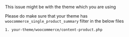 This issue might be with the theme which you are using

Please do make sure that your theme has `woocommerce_single_product_summary` filter in the below files

```
1. your-theme/woocommerce/content-product.php
```